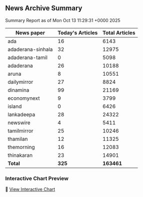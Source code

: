 <!-- @format -->

## News Archive Summary

Summary Report as of Mon Oct 13 11:29:31 +0000 2025

| News paper         | Today's Articles | Total Articles |
|--------------------|------------------|----------------|
| ada               | 16          | 6143        |
| adaderana-sinhala               | 32          | 12975        |
| adaderana-tamil               | 0          | 5098        |
| adaderana               | 26          | 10188        |
| aruna               | 8          | 10551        |
| dailymirror               | 27          | 8824        |
| dinamina               | 99          | 21169        |
| economynext               | 9          | 3799        |
| island               | 0          | 6426        |
| lankadeepa               | 28          | 24322        |
| newswire               | 4          | 5411        |
| tamilmirror               | 25          | 10246        |
| thamilan               | 12          | 11325        |
| themorning               | 16          | 12083        |
| thinakaran               | 23          | 14901        |
| **Total**          | **325**      | **163461** |

### Interactive Chart Preview
🔗 [View Interactive Chart](https://itscharukadeshan.github.io/sl_news_archive_data/news_chart_by_newspaper.html)

